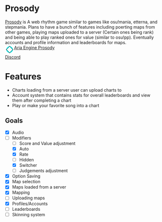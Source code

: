 # Prosody
[Prosody](https://github.com/Crypto-Path/Aria-Engine-Prosody) is A web rhythm game similar to games like osu!mania, etterna, and stepmania. Plans to have a bunch of features including poerting maps from other games, playing maps uploaded to a server (Certain ones being rank) and being able to play ranked ones for value (similar to osu!pp). Eventually accounts and profile information and leaderboards for maps.<br>
<img style="float: left; image-rendering: pixelated; width: 30px" src="Sprites/Icon.png">
<a style="float:left">[Aria Engine Prosody](http://cyphemercury.online/Aria-Engine-Prosody/)</a> </br>

[Discord](https://discord.gg/ajWJNUHFq7)

# Features
 + Charts loading from a server user can upload charts to
 + Account system that contains stats for overall leaderboards and view them after completing a chart
 + Play or make your favorite song into a chart

## Goals
 - [x] Audio
 - [ ] Modifiers
   - [ ] Score and Value adjustment
   - [x] Auto
   - [x] Rate
   - [ ] Hidden
   - [x] Switcher
   - [ ] Judgements adjustment
 - [x] Option Saving
 - [x] Map selection
 - [x] Maps loaded from a server 
 - [x] Mapping 
 - [ ] Uploading maps
 - [x] Profiles/Accounts
 - [ ] Leaderboards
 - [ ] Skinning system
